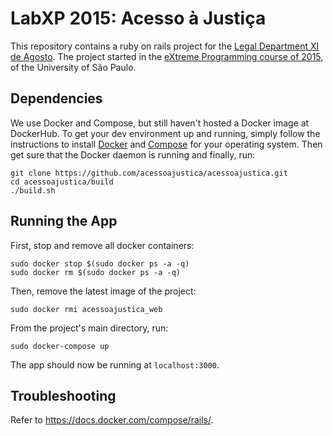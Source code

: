 # LabXP 2015: Acesso à Justiça 

This repository contains a ruby on rails project for the
[Legal Department XI de Agosto](http://djonzedeagosto.org.br/). The project 
started in the 
[eXtreme Programming course of 2015](http://ccsl.ime.usp.br/wiki/LabXP2015), 
of the University of São Paulo.

## Dependencies

We use Docker and Compose, but still haven't hosted a Docker 
image at DockerHub.
To get your dev environment up and running, simply follow the instructions to 
install [Docker](https://docs.docker.com/installation/) and 
[Compose](https://docs.docker.com/compose/install/) for your
operating system. Then get sure that the Docker daemon is running and 
finally, run:

```
git clone https://github.com/acessoajustica/acessoajustica.git
cd acessoajustica/build
./build.sh
```

## Running the App

First, stop and remove all docker containers:

```
sudo docker stop $(sudo docker ps -a -q)
sudo docker rm $(sudo docker ps -a -q)
```

Then, remove the latest image of the project:

```
sudo docker rmi acessoajustica_web
```

From the project's main directory, run:

```
sudo docker-compose up
```

The app should now be running at <code>localhost:3000</code>.

## Troubleshooting

Refer to https://docs.docker.com/compose/rails/.
